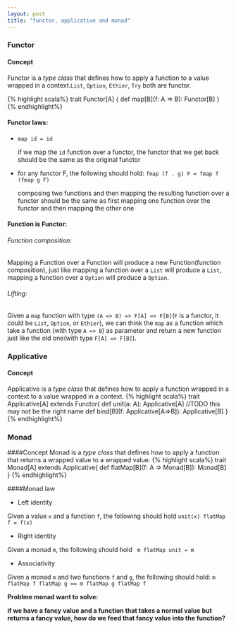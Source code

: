 ```yaml
---
layout: post
title: "functor, applicative and monad"
---
```


### Functor

#### Concept
Functor is a _type class_ that defines how to apply a function to a value wrapped in a context.`List`, `Option`, `Ethier`, `Try` both are functor.

{% highlight scala%}
trait Functor[A] {
  def map[B](f: A => B): Functor[B]
}
{% endhighlight%}

#### Functor laws:

- `map id = id`

   if we map the `id` function over a functor, the functor that we get back should be the same as the original functor
- for any functor F, the following should hold: `fmap (f . g) F = fmap f (fmap g F)`

  composing two functions and then mapping the resulting function over a functor should be the same as first mapping one function over the functor and then mapping the other one

#### Function is Functor:
###### Function composition:
Mapping a Function over a Function will produce a new Function(function composition), just like mapping a function over a `List` will produce a `List`, mapping a function over a `Option` will produce a `Option`.

###### Lifting:
Given a `map` function with type `(A => B) => F[A] => F[B]`(`F` is a functor, it could be `List`, `Option`, or `Ethier`), we can think the `map` as a function which take a function (with type `A => B`) as parameter and return a new function just like the old one(with type `F[A] => F[B]`).

### Applicative

#### Concept
Applicative is a _type class_ that defines how to apply a function wrapped in a context to a value wrapped in a context.
{% highlight scala%}
trait Applicative[A] extends Functor{
  def unit(a: A): Applicative[A]
  //TODO this may not be the right name
  def bind[B](f: Applicative[A=>B]): Applicative[B] 
}
{% endhighlight%}

### Monad

####Concept
Monad  is a _type class_  that defines how to apply a function that returns a wrapped value to a wrapped value.
{% highlight scala%}
trait Monad[A] extends Applicative{
  def flatMap[B](f: A => Monad[B]): Monad[B]
}
{% endhighlight%}

####Monad law

- Left identity

 Given a value `x` and a function `f`, the following should hold `unit(x) flatMap f = f(x)`

- Right identity

 Given a monad `m`, the following should hold ` m flatMap unit = m`

- Associativity

Given a monad `m` and two functions `f` and `g`, the following should hold:
`m flatMap f flatMap g == m flatMap g flatMap f`

__Problme monad want to solve:__

__if we have a fancy value and a function that takes a normal value but returns a fancy value, how do we feed that fancy value into the function?__
